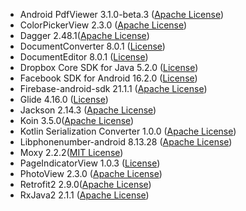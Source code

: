 - Android PdfViewer 3.1.0-beta.3 ([Apache License](https://github.com/barteksc/AndroidPdfViewer/blob/master/LICENSE))
- ColorPickerView 2.3.0 ([Apache License](https://github.com/skydoves/ColorPickerView/blob/main/LICENSE))
- Dagger 2.48.1([Apache License](https://github.com/google/dagger/blob/master/LICENSE.txt))
- DocumentConverter 8.0.1 ([License](https://github.com/ONLYOFFICE/editors-ios/blob/master/DocumentConverter/LICENSE))
- DocumentEditor 8.0.1 ([License](https://github.com/ONLYOFFICE/editors-ios/blob/master/DocumentEditor/LICENSE))
- Dropbox Core SDK for Java 5.2.0 ([License](https://github.com/dropbox/dropbox-sdk-java/blob/main/License.txt))
- Facebook SDK for Android 16.2.0 ([License](https://github.com/MichaelRocks/libphonenumber-android/blob/master/LICENSE.txt))
- Firebase-android-sdk 21.1.1 ([Apache License](https://github.com/firebase/firebase-android-sdk/blob/master/LICENSE))
- Glide 4.16.0 ([License](https://github.com/bumptech/glide/blob/master/LICENSE))
- Jackson 2.14.3 ([Apache License](https://github.com/FasterXML/jackson-core/blob/2.17/LICENSE))
- Koin 3.5.0([Apache License](https://github.com/InsertKoinIO/koin/blob/main/LICENSE))
- Kotlin Serialization Converter 1.0.0 ([Apache License](https://github.com/JakeWharton/retrofit2-kotlinx-serialization-converter/blob/trunk/LICENSE.txt))
- Libphonenumber-android 8.13.28 ([Apache License](https://github.com/MichaelRocks/libphonenumber-android/blob/master/LICENSE.txt))
- Moxy 2.2.2([MIT License](https://github.com/moxy-community/Moxy/blob/develop/LICENSE))
- PageIndicatorView 1.0.3 ([License](https://github.com/romandanylyk/PageIndicatorView/tree/master?tab=readme-ov-file#license))
- PhotoView 2.3.0 ([Apache License](https://github.com/Baseflow/PhotoView/blob/master/LICENSE))
- Retrofit2 2.9.0([Apache License](https://github.com/square/retrofit/blob/trunk/LICENSE.txt))
- RxJava2 2.1.1 ([Apache License](https://github.com/ReactiveX/RxAndroid/blob/2.x/LICENSE))